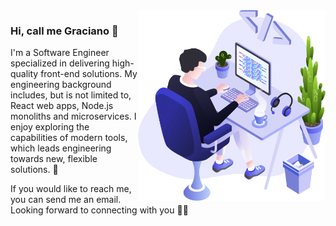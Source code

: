 <img align="right" src="https://github.com/fergracianoo/fergracianoo/blob/master/images/illustration.png" width="300"/>

### Hi, call me Graciano 👋

I'm a Software Engineer specialized in delivering high-quality front-end solutions. My engineering background includes, but is not limited to, React web apps, Node.js monoliths and microservices. I enjoy exploring the capabilities of modern tools, which leads engineering towards new, flexible solutions. 🚀

If you would like to reach me, you can send me an email. Looking forward to connecting with you 👋🏻
